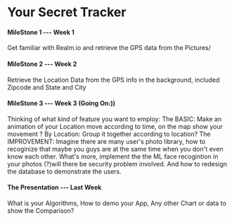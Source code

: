 # Your Secret Tracker

#### MileStone 1 --- Week 1 
Get familiar with Realm.io and retrieve the GPS data from the Pictures/

#### MileStone 2 --- Week 2
Retrieve the Location Data from the GPS info in the background, included Zipcode and State and City

#### MileStone 3 --- Week 3 (Going On:))
Thinking of what kind of feature you want to employ:
The BASIC: 
Make an animation of your Location move according to time, on the map show your movement 
? By Location: Group it together according to location?
The IMPROVEMENT: Imagine there are many user's photo library, how to recoginize that maybe you guys are at the same time when
you don't even know each other. What's more, implement the the ML face recogintion in your photos (?)will there be security problem involved. And how to redesign the database to demonstrate the users. 

#### The Presentation --- Last Week
What is your Algorithms, How to demo your App, Any other Chart or data to show the Comparison?
